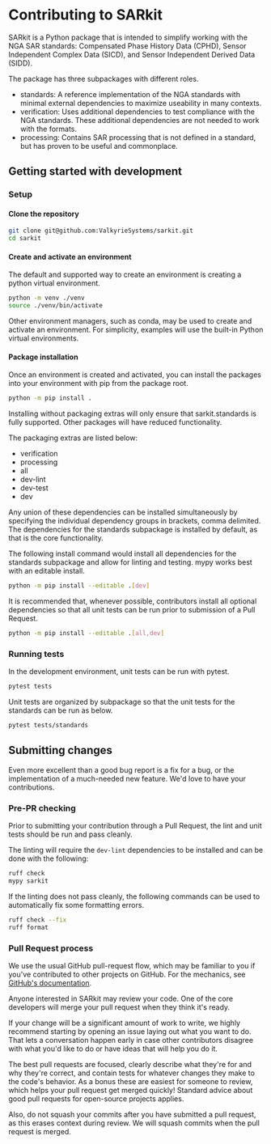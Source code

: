 # Contributing to SARkit

SARkit is a Python package that is intended to simplify working with the NGA SAR
standards: Compensated Phase History Data (CPHD), Sensor Independent Complex
Data (SICD), and Sensor Independent Derived Data (SIDD).

The package has three subpackages with different roles.

- standards: A reference implementation of the NGA standards with minimal external dependencies to maximize useability in many contexts.
- verification: Uses additional dependencies to test compliance with the NGA standards.  These additional dependencies are not needed to work with the formats.
- processing: Contains SAR processing that is not defined in a standard, but has proven to be useful and commonplace.

## Getting started with development

### Setup

#### Clone the repository

```bash
git clone git@github.com:ValkyrieSystems/sarkit.git
cd sarkit
```

#### Create and activate an environment

The default and supported way to create an environment is creating
a python virtual environment.

```bash
python -m venv ./venv
source ./venv/bin/activate
```

Other environment managers, such as conda, may be used to create and activate
an environment.  For simplicity, examples will use the built-in Python virtual
environments.

#### Package installation

Once an environment is created and activated, you can install the packages
into your environment with pip from the package root.

```bash
python -m pip install .
```

Installing without packaging extras will only ensure that sarkit.standards
is fully supported.  Other packages will have reduced functionality.

The packaging extras are listed below:

- verification
- processing
- all
- dev-lint
- dev-test
- dev

Any union of these dependencies can be installed simultaneously by specifying
the individual dependency groups in brackets, comma delimited.  The dependencies
for the standards subpackage is installed by default, as that is the core
functionality.

The following install command would install all dependencies for
the standards subpackage and allow for linting and testing.  mypy works best with
an editable install.

```bash
python -m pip install --editable .[dev]
```

It is recommended that, whenever possible, contributors install all optional
dependencies so that all unit tests can be run prior to submission of a
Pull Request.

```bash
python -m pip install --editable .[all,dev]
```

### Running tests

In the development environment, unit tests can be run with pytest.

```bash
pytest tests
```

Unit tests are organized by subpackage so that the unit tests for the standards
can be run as below.

```bash
pytest tests/standards
```

## Submitting changes

Even more excellent than a good bug report is a fix for a bug, or the
implementation of a much-needed new feature. We'd love to have
your contributions.

### Pre-PR checking

Prior to submitting your contribution through a Pull Request, the lint and
unit tests should be run and pass cleanly.

The linting will require the `dev-lint` dependencies to be installed and can
be done with the following:

```bash
ruff check
mypy sarkit
```

If the linting does not pass cleanly, the following commands can be used to
automatically fix some formatting errors.

```bash
ruff check --fix
ruff format
```

### Pull Request process

We use the usual GitHub pull-request flow, which may be familiar to
you if you've contributed to other projects on GitHub.  For the mechanics,
see [GitHub's documentation](https://help.github.com/articles/using-pull-requests/).

Anyone interested in SARkit may review your code.  One of the core
developers will merge your pull request when they think it's ready.

If your change will be a significant amount of work
to write, we highly recommend starting by opening an issue laying out
what you want to do.  That lets a conversation happen early in case
other contributors disagree with what you'd like to do or have ideas
that will help you do it.

The best pull requests are focused, clearly describe what they're for
and why they're correct, and contain tests for whatever changes they
make to the code's behavior.  As a bonus these are easiest for someone
to review, which helps your pull request get merged quickly!  Standard
advice about good pull requests for open-source projects applies.

Also, do not squash your commits after you have submitted a pull request, as this
erases context during review. We will squash commits when the pull request is merged.
